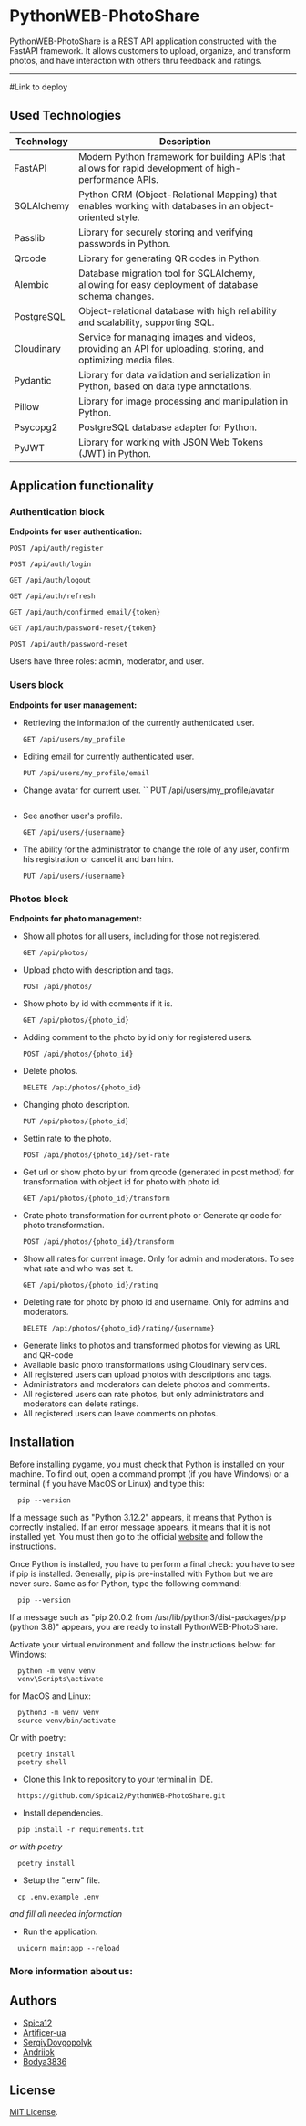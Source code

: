 # PythonWEB-PhotoShare


PythonWEB-PhotoShare is a REST API application constructed with the FastAPI framework. It allows customers to upload, organize, and transform photos, and have interaction with others thru feedback and ratings.

---

#Link to deploy


## Used Technologies 

| Technology  | Description                                      |
|--------------|--------------------------------------------------|
| FastAPI      | Modern Python framework for building APIs that allows for rapid development of high-performance APIs. |
| SQLAlchemy   | Python ORM (Object-Relational Mapping) that enables working with databases in an object-oriented style. |
| Passlib      | Library for securely storing and verifying passwords in Python.    |
| Qrcode       | Library for generating QR codes in Python.    |
| Alembic      | Database migration tool for SQLAlchemy, allowing for easy deployment of database schema changes. |
| PostgreSQL   | Object-relational database with high reliability and scalability, supporting SQL. |
| Cloudinary   | Service for managing images and videos, providing an API for uploading, storing, and optimizing media files. |
| Pydantic     | Library for data validation and serialization in Python, based on data type annotations. |
| Pillow       | Library for image processing and manipulation in Python.   |
| Psycopg2     | PostgreSQL database adapter for Python.    |
| PyJWT        | Library for working with JSON Web Tokens (JWT) in Python.   |


## Application functionality

### Authentication block

**Endpoints for user authentication:**
```
POST /api/auth/register
```
```
POST /api/auth/login
```
```
GET /api/auth/logout
```
```
GET /api/auth/refresh
``` 
```
GET /api/auth/confirmed_email/{token}
``` 
```
GET /api/auth/password-reset/{token}
``` 
```
POST /api/auth/password-reset
``` 


Users have three roles: admin, moderator, and user.

### Users block

**Endpoints for user management:**

- Retrieving the information of the currently authenticated user.
    ```
    GET /api/users/my_profile
    ```
- Editing email for currently authenticated user.
    ```
    PUT /api/users/my_profile/email
    ```
- Change avatar for current user.
    ``
    PUT /api/users/my_profile/avatar
    ````
- See another user's profile.
    ```
    GET /api/users/{username}
    ```
- The ability for the administrator to change the role of any user, confirm his registration or cancel it and ban him.
    ```
    PUT /api/users/{username}
    ```

### Photos block

**Endpoints for photo management:**

- Show all photos for all users, including for those not registered.
    ```
    GET /api/photos/
    ```
- Upload photo with description and tags.
    ```
    POST /api/photos/
    ```
- Show photo by id with comments if it is.
    ```
    GET /api/photos/{photo_id}
    ```
- Adding comment to the photo by id only for registered users.
    ```
    POST /api/photos/{photo_id}
    ```
- Delete photos.
    ```
    DELETE /api/photos/{photo_id}
    ```
- Changing photo description.
    ```
    PUT /api/photos/{photo_id}
    ```
- Settin rate to the photo.
    ```
    POST /api/photos/{photo_id}/set-rate
    ```
- Get url or show photo by url from qrcode (generated in post method) for transformation with object id for photo with photo id.
    ```
    GET /api/photos/{photo_id}/transform
    ```
- Crate photo transformation for current photo or Generate qr code for photo transformation.
    ```
    POST /api/photos/{photo_id}/transform
    ```
- Show all rates for current image. Only for admin and moderators. To see what rate and who was set it.
    ```
    GET /api/photos/{photo_id}/rating
    ```  
- Deleting rate for photo by photo id and username. Only for admins and moderators.
    ```
    DELETE /api/photos/{photo_id}/rating/{username}
    ``` 
- Generate links to photos and transformed photos for viewing as URL and QR-code    
- Available basic photo transformations using Cloudinary services.
- All registered users can upload photos with descriptions and tags.
- Administrators and moderators can delete photos and comments.
- All registered users can rate photos, but only administrators and moderators can delete ratings.
- All registered users can leave comments on photos.



## Installation

Before installing pygame, you must check that Python is installed on your machine. To find out, open a command prompt (if you have Windows) or a terminal (if you have MacOS or Linux) and type this:
```Shell
  pip --version
```
If a message such as "Python 3.12.2" appears, it means that Python is correctly installed. If an error message appears, it means that it is not installed yet. You must then go to the official [website](https://www.python.org/) and follow the instructions.

Once Python is installed, you have to perform a final check: you have to see if pip is installed. Generally, pip is pre-installed with Python but we are never sure. Same as for Python, type the following command:
```Shell
  pip --version
```
If a message such as "pip 20.0.2 from /usr/lib/python3/dist-packages/pip (python 3.8)" appears, you are ready to install PythonWEB-PhotoShare.

Activate your virtual environment and follow the instructions below:
for Windows:
```Shell
  python -m venv venv
  venv\Scripts\activate
```
for MacOS and Linux:
```Shell
  python3 -m venv venv
  source venv/bin/activate
```
Or with poetry:
```Shell
  poetry install
  poetry shell
```

- Clone this link to repository to your terminal in IDE.
```Shell
  https://github.com/Spica12/PythonWEB-PhotoShare.git
```

- Install dependencies.
```Shell
  pip install -r requirements.txt
```
*or with poetry*
```Shell
  poetry install
```

- Setup the ".env" file.
```Shell
  cp .env.example .env
```
*and fill all needed information*

- Run the application.
```Shell
  uvicorn main:app --reload
```



### More information about us:

## Authors

- [Spica12](https://github.com/Spica12)
- [Artificer-ua](https://github.com/Artificer-ua)
- [SergiyDovgopolyk](https://github.com/SergiyDovgopolyk)
- [Andriiok](https://github.com/Andriiok)
- [Bodya3836](https://github.com/Bodya3836)

## License

[MIT License](https://github.com/Spica12/PythonWEB-PhotoShare/blob/main/LICENSE).
